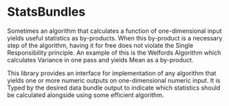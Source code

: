 # StatsBundles

Sometimes an algorithm that calculates a function of one-dimensional input yields useful statistics as by-products.
When this by-product is a necessary step of the algorithm, having it for free does not violate the Single Responsibility principle.
An example of this is the Welfords Algorithm which calculates Variance in one pass and yields Mean as a by-product.

This library provides an interface for implementation of any algorithm that yields one or more numeric outputs on one-dimensional numeric input.
It is Typed by the desired data bundle output to indicate which statistics should be calculated alongside using some efficient algorithm.
